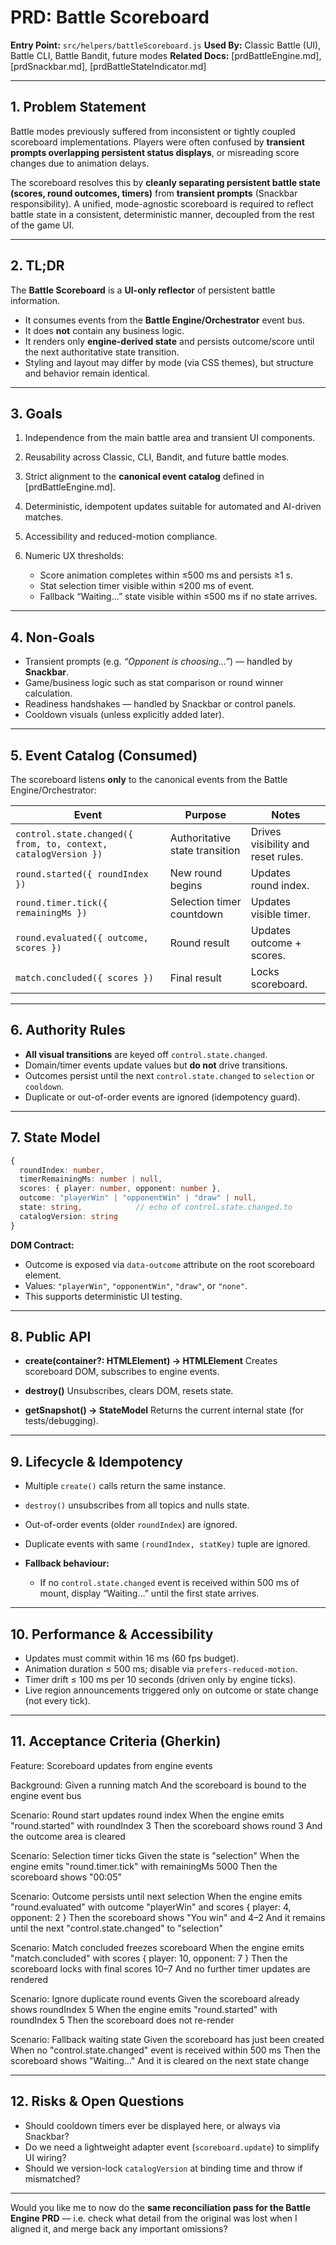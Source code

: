 # PRD: Battle Scoreboard

**Entry Point:** `src/helpers/battleScoreboard.js`
**Used By:** Classic Battle (UI), Battle CLI, Battle Bandit, future modes
**Related Docs:** \[prdBattleEngine.md], \[prdSnackbar.md], \[prdBattleStateIndicator.md]

---

## 1. Problem Statement

Battle modes previously suffered from inconsistent or tightly coupled scoreboard implementations.
Players were often confused by **transient prompts overlapping persistent status displays**, or misreading score changes due to animation delays.

The scoreboard resolves this by **cleanly separating persistent battle state (scores, round outcomes, timers)** from **transient prompts** (Snackbar responsibility). A unified, mode-agnostic scoreboard is required to reflect battle state in a consistent, deterministic manner, decoupled from the rest of the game UI.

---

## 2. TL;DR

The **Battle Scoreboard** is a **UI-only reflector** of persistent battle information.

* It consumes events from the **Battle Engine/Orchestrator** event bus.
* It does **not** contain any business logic.
* It renders only **engine-derived state** and persists outcome/score until the next authoritative state transition.
* Styling and layout may differ by mode (via CSS themes), but structure and behavior remain identical.

---

## 3. Goals

1. Independence from the main battle area and transient UI components.
2. Reusability across Classic, CLI, Bandit, and future battle modes.
3. Strict alignment to the **canonical event catalog** defined in \[prdBattleEngine.md].
4. Deterministic, idempotent updates suitable for automated and AI-driven matches.
5. Accessibility and reduced-motion compliance.
6. Numeric UX thresholds:

   * Score animation completes within ≤500 ms and persists ≥1 s.
   * Stat selection timer visible within ≤200 ms of event.
   * Fallback “Waiting…” state visible within ≤500 ms if no state arrives.

---

## 4. Non-Goals

* Transient prompts (e.g. *“Opponent is choosing…”*) — handled by **Snackbar**.
* Game/business logic such as stat comparison or round winner calculation.
* Readiness handshakes — handled by Snackbar or control panels.
* Cooldown visuals (unless explicitly added later).

---

## 5. Event Catalog (Consumed)

The scoreboard listens **only** to the canonical events from the Battle Engine/Orchestrator:

| Event                                                          | Purpose                        | Notes                              |
| -------------------------------------------------------------- | ------------------------------ | ---------------------------------- |
| `control.state.changed({ from, to, context, catalogVersion })` | Authoritative state transition | Drives visibility and reset rules. |
| `round.started({ roundIndex })`                                | New round begins               | Updates round index.               |
| `round.timer.tick({ remainingMs })`                            | Selection timer countdown      | Updates visible timer.             |
| `round.evaluated({ outcome, scores })`                         | Round result                   | Updates outcome + scores.          |
| `match.concluded({ scores })`                                  | Final result                   | Locks scoreboard.                  |

---

## 6. Authority Rules

* **All visual transitions** are keyed off `control.state.changed`.
* Domain/timer events update values but **do not** drive transitions.
* Outcomes persist until the next `control.state.changed` to `selection` or `cooldown`.
* Duplicate or out-of-order events are ignored (idempotency guard).

---

## 7. State Model

```ts
{
  roundIndex: number,
  timerRemainingMs: number | null,
  scores: { player: number, opponent: number },
  outcome: "playerWin" | "opponentWin" | "draw" | null,
  state: string,            // echo of control.state.changed.to
  catalogVersion: string
}
```

**DOM Contract:**

* Outcome is exposed via `data-outcome` attribute on the root scoreboard element.
* Values: `"playerWin"`, `"opponentWin"`, `"draw"`, or `"none"`.
* This supports deterministic UI testing.

---

## 8. Public API

* **create(container?: HTMLElement) → HTMLElement**
  Creates scoreboard DOM, subscribes to engine events.

* **destroy()**
  Unsubscribes, clears DOM, resets state.

* **getSnapshot() → StateModel**
  Returns the current internal state (for tests/debugging).

---

## 9. Lifecycle & Idempotency

* Multiple `create()` calls return the same instance.
* `destroy()` unsubscribes from all topics and nulls state.
* Out-of-order events (older `roundIndex`) are ignored.
* Duplicate events with same `(roundIndex, statKey)` tuple are ignored.
* **Fallback behaviour:**

  * If no `control.state.changed` event is received within 500 ms of mount, display “Waiting…” until the first state arrives.

---

## 10. Performance & Accessibility

* Updates must commit within 16 ms (60 fps budget).
* Animation duration ≤ 500 ms; disable via `prefers-reduced-motion`.
* Timer drift ≤ 100 ms per 10 seconds (driven only by engine ticks).
* Live region announcements triggered only on outcome or state change (not every tick).

---

## 11. Acceptance Criteria (Gherkin)

Feature: Scoreboard updates from engine events

Background:
Given a running match
And the scoreboard is bound to the engine event bus

Scenario: Round start updates round index
When the engine emits "round.started" with roundIndex 3
Then the scoreboard shows round 3
And the outcome area is cleared

Scenario: Selection timer ticks
Given the state is "selection"
When the engine emits "round.timer.tick" with remainingMs 5000
Then the scoreboard shows "00:05"

Scenario: Outcome persists until next selection
When the engine emits "round.evaluated" with outcome "playerWin" and scores { player: 4, opponent: 2 }
Then the scoreboard shows "You win" and 4–2
And it remains until the next "control.state.changed" to "selection"

Scenario: Match concluded freezes scoreboard
When the engine emits "match.concluded" with scores { player: 10, opponent: 7 }
Then the scoreboard locks with final scores 10–7
And no further timer updates are rendered

Scenario: Ignore duplicate round events
Given the scoreboard already shows roundIndex 5
When the engine emits "round.started" with roundIndex 5
Then the scoreboard does not re-render

Scenario: Fallback waiting state
Given the scoreboard has just been created
When no "control.state.changed" event is received within 500 ms
Then the scoreboard shows "Waiting…"
And it is cleared on the next state change

---

## 12. Risks & Open Questions

* Should cooldown timers ever be displayed here, or always via Snackbar?
* Do we need a lightweight adapter event (`scoreboard.update`) to simplify UI wiring?
* Should we version-lock `catalogVersion` at binding time and throw if mismatched?

---
Would you like me to now do the **same reconciliation pass for the Battle Engine PRD** — i.e. check what detail from the original was lost when I aligned it, and merge back any important omissions?
